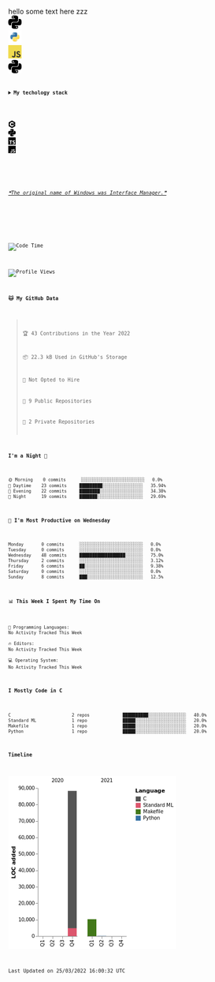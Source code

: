 hello some text here zzz
<code>
<img height="27" src="https://github.com/SHARKKK7/SHARKKK7/blob/main/src/python.svg"/>
<code><img height="27" src="https://raw.githubusercontent.com/github/explore/80688e429a7d4ef2fca1e82350fe8e3517d3494d/topics/python/python.png"/>
<code><img height="27" src="https://raw.githubusercontent.com/github/explore/80688e429a7d4ef2fca1e82350fe8e3517d3494d/topics/javascript/javascript.png"/>
<code><img height="27" src="https://github.com/SHARKKK7/SHARKKK7/blob/main/src/python.svg"/>
</code>

<details>	
  <summary><b>My techology stack</b></summary>

  <br />
  <img height="180em" src="https://github.com/SHARKKK7/SHARKKK7/blob/main/src/python.svg" />
  <img height="180em" src="https://github.com/SHARKKK7/SHARKKK7/blob/main/src/python.svg" />
  <img height="180em" src="https://github.com/SHARKKK7/SHARKKK7/blob/main/src/python.svg" />
  <img height="180em" src="https://github.com/SHARKKK7/SHARKKK7/blob/main/src/cplusplus.svg"/>
</details>

<st>
 <img align="left" width="3%" height="3%" src="https://github.com/SHARKKK7/SHARKKK7/blob/main/src/cplusplus.svg" />
 <img align="left" width="3%" height="3%" src="https://github.com/SHARKKK7/SHARKKK7/blob/main/src/python.svg"    />
 <img align="left" width="3%" height="3%" src="https://github.com/SHARKKK7/SHARKKK7/blob/main/src/typescript.svg" />
 <img align="left" width="3%" height="3%" src="https://github.com/SHARKKK7/SHARKKK7/blob/main/src/javascript.svg"    />
</st>



<a href='https://github.com/marketplace/actions/quote-readme'>
<!--STARTS_HERE_QUOTE_README-->
<i>❝The original name of Windows was Interface Manager.❞</i>
<!--ENDS_HERE_QUOTE_README-->
</a>





<!--START_SECTION:waka-->
![Code Time](http://img.shields.io/badge/Code%20Time-3%20mins-blue)

![Profile Views](http://img.shields.io/badge/Profile%20Views-482-blue)

**🐱 My GitHub Data** 

> 🏆 43 Contributions in the Year 2022
 > 
> 📦 22.3 kB Used in GitHub's Storage 
 > 
> 🚫 Not Opted to Hire
 > 
> 📜 9 Public Repositories 
 > 
> 🔑 2 Private Repositories  
 > 
**I'm a Night 🦉** 

```text
🌞 Morning    0 commits      ░░░░░░░░░░░░░░░░░░░░░░░░░   0.0% 
🌆 Daytime    23 commits     █████████░░░░░░░░░░░░░░░░   35.94% 
🌃 Evening    22 commits     ████████░░░░░░░░░░░░░░░░░   34.38% 
🌙 Night      19 commits     ███████░░░░░░░░░░░░░░░░░░   29.69%

```
📅 **I'm Most Productive on Wednesday** 

```text
Monday       0 commits      ░░░░░░░░░░░░░░░░░░░░░░░░░   0.0% 
Tuesday      0 commits      ░░░░░░░░░░░░░░░░░░░░░░░░░   0.0% 
Wednesday    48 commits     ██████████████████░░░░░░░   75.0% 
Thursday     2 commits      ░░░░░░░░░░░░░░░░░░░░░░░░░   3.12% 
Friday       6 commits      ██░░░░░░░░░░░░░░░░░░░░░░░   9.38% 
Saturday     0 commits      ░░░░░░░░░░░░░░░░░░░░░░░░░   0.0% 
Sunday       8 commits      ███░░░░░░░░░░░░░░░░░░░░░░   12.5%

```


📊 **This Week I Spent My Time On** 

```text
💬 Programming Languages: 
No Activity Tracked This Week

🔥 Editors: 
No Activity Tracked This Week

💻 Operating System: 
No Activity Tracked This Week

```

**I Mostly Code in C** 

```text
C                        2 repos             ██████████░░░░░░░░░░░░░░░   40.0% 
Standard ML              1 repo              █████░░░░░░░░░░░░░░░░░░░░   20.0% 
Makefile                 1 repo              █████░░░░░░░░░░░░░░░░░░░░   20.0% 
Python                   1 repo              █████░░░░░░░░░░░░░░░░░░░░   20.0%

```


**Timeline**

![Chart not found](https://raw.githubusercontent.com/SHARKKK7/SHARKKK7/main/charts/bar_graph.png) 


 Last Updated on 25/03/2022 16:00:32 UTC
<!--END_SECTION:waka-->
